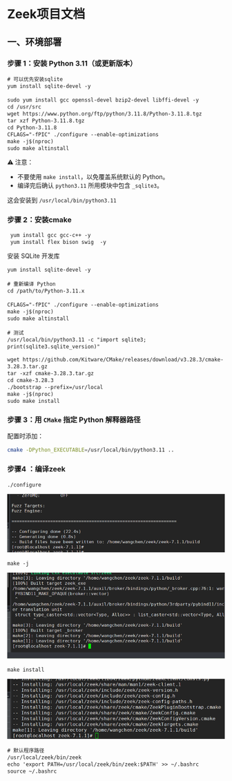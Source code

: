 # Zeek项目文档

## 一、环境部署

### 步骤 1：安装 Python 3.11（或更新版本）

```less
# 可以优先安装sqlite
yum install sqlite-devel -y

sudo yum install gcc openssl-devel bzip2-devel libffi-devel -y
cd /usr/src
wget https://www.python.org/ftp/python/3.11.8/Python-3.11.8.tgz
tar xzf Python-3.11.8.tgz
cd Python-3.11.8
CFLAGS="-fPIC" ./configure --enable-optimizations
make -j$(nproc)
sudo make altinstall
```

⚠️ 注意：

- 不要使用 `make install`，以免覆盖系统默认的 Python。
- 编译完后确认 `python3.11` 所用模块中包含 `_sqlite3`。

这会安装到 `/usr/local/bin/python3.11`



### 步骤 2：安装cmake

```shell
 yum install gcc gcc-c++ -y
 yum install flex bison swig  -y
```

安装 SQLite 开发库

```less
yum install sqlite-devel -y
 
# 重新编译 Python
cd /path/to/Python-3.11.x

CFLAGS="-fPIC" ./configure --enable-optimizations
make -j$(nproc)
sudo make altinstall

# 测试
/usr/local/bin/python3.11 -c "import sqlite3; print(sqlite3.sqlite_version)"
```



```less
wget https://github.com/Kitware/CMake/releases/download/v3.28.3/cmake-3.28.3.tar.gz
tar -xzf cmake-3.28.3.tar.gz
cd cmake-3.28.3
./bootstrap --prefix=/usr/local
make -j$(nproc)
sudo make install
```



### 步骤 3：用 `CMake` 指定 Python 解释器路径

配置时添加：

```bash
cmake -DPython_EXECUTABLE=/usr/local/bin/python3.11 ..
```

### 步骤4 ：编译zeek

```less
./configure
```

![image-20250506180505177](../typora-image/image-20250506180505177.png)

```less
make -j
```

![image-20250507113728098](../typora-image/image-20250507113728098.png)

```less
make install
```

![image-20250507113803935](../typora-image/image-20250507113803935.png)

```less
# 默认程序路径
/usr/local/zeek/bin/zeek
echo 'export PATH=/usr/local/zeek/bin/zeek:$PATH' >> ~/.bashrc
source ~/.bashrc
```

